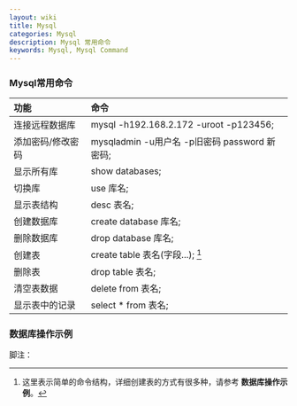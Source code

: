 ```yaml
---
layout: wiki
title: Mysql
categories: Mysql
description: Mysql 常用命令
keywords: Mysql, Mysql Command
---
```


### Mysql常用命令

| 功能                         	| 命令                                         	| 
|:-----------------------------	|:---------------------------------------------	|
| 连接远程数据库                	| mysql -h192.168.2.172 -uroot -p123456;       	| 
| 添加密码/修改密码             	| mysqladmin -u用户名 -p旧密码 password 新密码;  	|
| 显示所有库                    	| show databases;  |
| 切换库                       	| use 库名;  |
| 显示表结构                    	| desc 表名;   |
| 创建数据库           			| create database 库名;   |
| 删除数据库			           	| drop database 库名;   |
| 创建表           				| create table 表名(字段...);  [^footer1]|
| 删除表           				| drop table 表名;	   |
| 清空表数据           			| delete from 表名;   |
| 显示表中的记录           		| select * from 表名;|

### 数据库操作示例


脚注：

[^footer1]: 这里表示简单的命令结构，详细创建表的方式有很多种，请参考 **数据库操作示例**。
